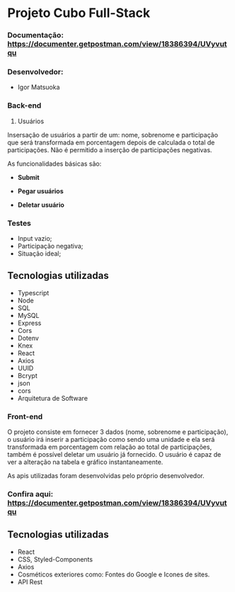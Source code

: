 # Projeto Cubo Full-Stack

### Documentação: https://documenter.getpostman.com/view/18386394/UVyvutqu

### Desenvolvedor:
- Igor Matsuoka

### Back-end
1. Usuários 

Insersação de usuários a partir de um: nome, sobrenome e participação que será transformada em porcentagem depois de calculada o total de participações. Não é permitido a inserção de participações negativas.

As funcionalidades básicas são:

- **Submit** 
    
- **Pegar usuários**

- **Deletar usuário**

### Testes
- Input vazio;
- Participação negativa;
- Situação ideal;
       
## Tecnologias utilizadas

- Typescript
- Node
- SQL
- MySQL
- Express
- Cors
- Dotenv
- Knex
- React
- Axios
- UUID
- Bcrypt
- json
- cors
- Arquitetura de Software

### Front-end

O projeto consiste em fornecer 3 dados (nome, sobrenome e participação), o usuário irá inserir a participação como sendo uma unidade e ela será transformada em porcentagem com relação ao total de participações, também é possível deletar um usuário já fornecido. O usuário é capaz de ver a alteração na tabela e gráfico instantaneamente.

As apis utilizadas foram desenvolvidas pelo próprio desenvolvedor.

### Confira aqui: https://documenter.getpostman.com/view/18386394/UVyvutqu

## Tecnologias utilizadas
- React
- CSS, Styled-Components
- Axios
- Cosméticos exteriores como: Fontes do Google e Icones de sites.
- API Rest
